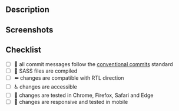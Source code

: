 ## Description
<!-- a summary of the changes introduced by this PR and the motivation behind them -->

## Screenshots
<!-- (optional) when applicable, please include some screenshots or gifs that illustrate the changes -->

## Checklist
- [ ] :green_book: all commit messages follow the [conventional commits](https://conventionalcommits.org/) standard
- [ ] :nail_care: SASS files are compiled
- [ ] :arrow_left: changes are compatible with RTL direction
- [ ] :wheelchair: changes are accessible
- [ ] :memo: changes are tested in Chrome, Firefox, Safari and Edge
- [ ] :iphone: changes are responsive and tested in mobile

<!-- More info about the contribution process can be found at https://github.com/zendesk/copenhagen_theme#contributing -->

